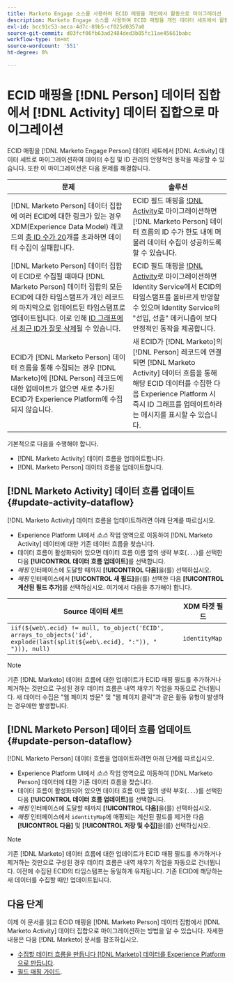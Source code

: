 ```yaml
---
title: Marketo Engage 소스를 사용하여 ECID 매핑을 개인에서 활동으로 마이그레이션
description: Marketo Engage 소스를 사용하여 ECID 매핑을 개인 데이터 세트에서 활동 데이터 세트로 마이그레이션하는 방법에 대해 알아봅니다.
exl-id: bcc91c53-aeca-4d7c-89b5-cf025d0357a0
source-git-commit: d03fcf06fb63ad2484ded3b85fc11ae45661babc
workflow-type: tm+mt
source-wordcount: '551'
ht-degree: 0%

---
```


# ECID 매핑을 [!DNL Person] 데이터 집합에서 [!DNL Activity] 데이터 집합으로 마이그레이션

ECID 매핑을 [!DNL Marketo Engage Person] 데이터 세트에서 [!DNL Activity] 데이터 세트로 마이그레이션하여 데이터 수집 및 ID 관리의 안정적인 동작을 제공할 수 있습니다. 또한 이 마이그레이션은 다음 문제를 해결합니다.

| 문제 | 솔루션 |
| --- | --- |
| [!DNL Marketo Person] 데이터 집합에 여러 ECID에 대한 링크가 있는 경우 XDM(Experience Data Model) 레코드의 [총 ID 수가 20](../../../../identity-service/guardrails.md)개를 초과하면 데이터 수집이 실패합니다. | ECID 필드 매핑을 [!DNL Activity](으)로 마이그레이션하면 [!DNL Marketo Person] 데이터 흐름의 ID 수가 한도 내에 머물러 데이터 수집이 성공하도록 할 수 있습니다. |
| [!DNL Marketo Person] 데이터 집합이 ECID로 수집될 때마다 [!DNL Marketo Person] 데이터 집합의 모든 ECID에 대한 타임스탬프가 개인 레코드의 마지막으로 업데이트된 타임스탬프로 업데이트됩니다. 이로 인해 [ID 그래프에서 최근 ID가 잘못 삭제](../../../../identity-service/guardrails.md#understanding-the-deletion-logic-when-an-identity-graph-at-capacity-is-updated)될 수 있습니다. | ECID 필드 매핑을 [!DNL Activity](으)로 마이그레이션하면 Identity Service에서 ECID의 타임스탬프를 올바르게 반영할 수 있으며 Identity Service의 &quot;선입, 선출&quot; 메커니즘이 보다 안정적인 동작을 제공합니다. |
| ECID가 [!DNL Marketo Person] 데이터 흐름을 통해 수집되는 경우 [!DNL Marketo]에 [!DNL Person] 레코드에 대한 업데이트가 없으면 새로 추가된 ECID가 Experience Platform에 수집되지 않습니다. | 새 ECID가 [!DNL Marketo]의 [!DNL Person] 레코드에 연결되면 [!DNL Marketo Activity] 데이터 흐름을 통해 해당 ECID 데이터를 수집한 다음 Experience Platform 시 즉시 ID 그래프를 업데이트하라는 메시지를 표시할 수 있습니다. |

기본적으로 다음을 수행해야 합니다.

* [!DNL Marketo Activity] 데이터 흐름을 업데이트합니다.
* [!DNL Marketo Person] 데이터 흐름을 업데이트합니다.

## [!DNL Marketo Activity] 데이터 흐름 업데이트 {#update-activity-dataflow}

[!DNL Marketo Activity] 데이터 흐름을 업데이트하려면 아래 단계를 따르십시오.

* Experience Platform UI에서 *소스* 작업 영역으로 이동하여 [!DNL Marketo Activity] 데이터에 대한 기존 데이터 흐름을 찾습니다.
* 데이터 흐름이 활성화되어 있으면 데이터 흐름 이름 옆의 생략 부호(`...`)를 선택한 다음 **[!UICONTROL 데이터 흐름 업데이트]**&#x200B;를 선택합니다.
* *매핑* 인터페이스에 도달할 때까지 **[!UICONTROL 다음]**&#x200B;을(를) 선택하십시오.
* *매핑* 인터페이스에서 **[!UICONTROL 새 필드]**&#x200B;을(를) 선택한 다음 **[!UICONTROL 계산된 필드 추가]**&#x200B;를 선택하십시오. 여기에서 다음을 추가해야 합니다.

| Source 데이터 세트 | XDM 타겟 필드 |
| --- | --- |
| `iif(${web\.ecid} != null, to_object('ECID', arrays_to_objects('id', explode(last(split(${web\.ecid}, ":")), " "))), null)` | `identityMap` |

>[!NOTE]
>
>기존 [!DNL Marketo] 데이터 흐름에 대한 업데이트가 ECID 매핑 필드를 추가하거나 제거하는 것만으로 구성된 경우 데이터 흐름은 내역 채우기 작업을 자동으로 건너뜁니다. 새 데이터 수집은 &quot;웹 페이지 방문&quot; 및 &quot;웹 페이지 클릭&quot;과 같은 활동 유형이 발생하는 경우에만 발생합니다.

## [!DNL Marketo Person] 데이터 흐름 업데이트 {#update-person-dataflow}

[!DNL Marketo Person] 데이터 흐름을 업데이트하려면 아래 단계를 따르십시오.

* Experience Platform UI에서 *소스* 작업 영역으로 이동하여 [!DNL Marketo Person] 데이터에 대한 기존 데이터 흐름을 찾습니다.
* 데이터 흐름이 활성화되어 있으면 데이터 흐름 이름 옆의 생략 부호(`...`)를 선택한 다음 **[!UICONTROL 데이터 흐름 업데이트]**&#x200B;를 선택합니다.
* *매핑* 인터페이스에 도달할 때까지 **[!UICONTROL 다음]**&#x200B;을(를) 선택하십시오.
* *매핑* 인터페이스에서 `identityMap`에 매핑되는 계산된 필드를 제거한 다음 **[!UICONTROL 다음]** 및 **[!UICONTROL 저장 및 수집]**&#x200B;을(를) 선택하십시오.

>[!NOTE]
>
>기존 [!DNL Marketo] 데이터 흐름에 대한 업데이트가 ECID 매핑 필드를 추가하거나 제거하는 것만으로 구성된 경우 데이터 흐름은 내역 채우기 작업을 자동으로 건너뜁니다. 이전에 수집된 ECID의 타임스탬프는 동일하게 유지됩니다. 기존 ECID에 해당하는 새 데이터를 수집할 때만 업데이트됩니다.

## 다음 단계

이제 이 문서를 읽고 ECID 매핑을 [!DNL Marketo Person] 데이터 집합에서 [!DNL Marketo Activity] 데이터 집합으로 마이그레이션하는 방법을 알 수 있습니다. 자세한 내용은 다음 [!DNL Marketo] 문서를 참조하십시오.

* [수집할 데이터 흐름을 만듭니다 [!DNL Marketo] 데이터를 Experience Platform으로 만듭니다](../../../tutorials/ui/create/adobe-applications/marketo.md).
* [필드 매핑 가이드](../mapping/marketo.md).
